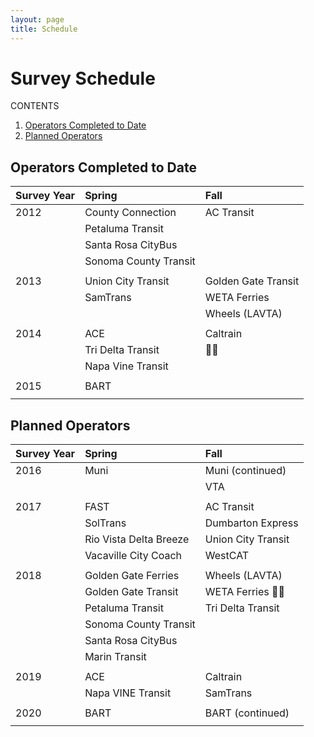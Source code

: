 ```yaml
---
layout: page
title: Schedule
---
```


# Survey Schedule

CONTENTS

1. [Operators Completed to Date](#operators-completed-to-date)
2. [Planned Operators](#planned-operators)


## Operators Completed to Date

| **Survey Year**                  | **Spring**             | **Fall**               |
|:---------------------------------|:-----------------------|:-----------------------|
| 2012                             | County Connection      | AC Transit             |
|                                  | Petaluma Transit       |                        |
|                                  | Santa Rosa CityBus     |                        |
|                                  | Sonoma County Transit  |                        |
|                                  |                        |                        |
| 2013                             | Union City Transit     | Golden Gate Transit    |
|                                  | SamTrans               | WETA Ferries           |
| 				   |                        | Wheels (LAVTA)         |
|                                  |                        |	                     |
| 2014                             | ACE                    | Caltrain               |
|                                  | Tri Delta Transit      |                        |
|                                  | Napa Vine Transit      |                        |
|                                  |                        |	                     |
| 2015                             | BART                   |                        |
|                                  |                        |                        |



## Planned Operators


| **Survey Year**                  | **Spring**             | **Fall**               |
|:---------------------------------|:-----------------------|:-----------------------|
| 2016                             | Muni                   | Muni (continued)       |
|                                  |                        | VTA                    |
|                                  |                        |                        |
| 2017                             | FAST                   | AC Transit             |
|                                  | SolTrans               | Dumbarton Express      |
| 				   | Rio Vista Delta Breeze | Union City Transit     |
| 				   | Vacaville City Coach   | WestCAT                |
|                                  |                        |	                     |
| 2018                             | Golden Gate Ferries    | Wheels (LAVTA)         |
|                                  | Golden Gate Transit    | WETA Ferries           |
|                                  | Petaluma Transit       | Tri Delta Transit      |
|                                  | Sonoma County Transit  |	                     |
|                                  | Santa Rosa CityBus     |	                     |
|                                  | Marin Transit          |	                     |
|                                  |                        |	                     |
| 2019                             | ACE                    | Caltrain               |
|                                  | Napa VINE Transit      | SamTrans               |
|                                  |                        |	                     |
| 2020                             | BART                   | BART (continued)       |
|                                  |                        |	                     |






